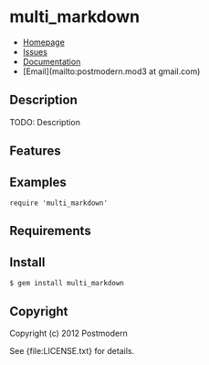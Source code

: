 # multi_markdown

* [Homepage](https://github.com/postmodern/multi_markdown#readme)
* [Issues](https://github.com/postmodern/multi_markdown/issues)
* [Documentation](http://rubydoc.info/gems/multi_markdown/frames)
* [Email](mailto:postmodern.mod3 at gmail.com)

## Description

TODO: Description

## Features

## Examples

    require 'multi_markdown'

## Requirements

## Install

    $ gem install multi_markdown

## Copyright

Copyright (c) 2012 Postmodern

See {file:LICENSE.txt} for details.
